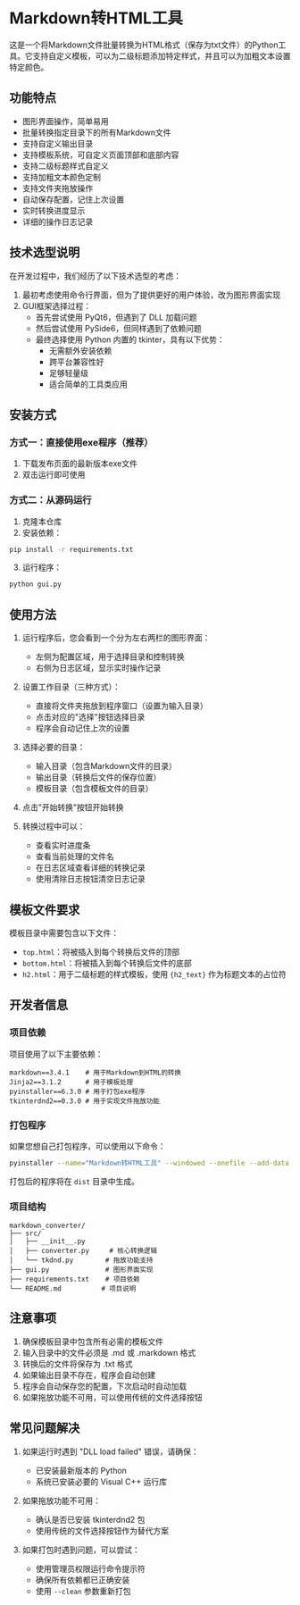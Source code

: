 # Markdown转HTML工具

这是一个将Markdown文件批量转换为HTML格式（保存为txt文件）的Python工具。它支持自定义模板，可以为二级标题添加特定样式，并且可以为加粗文本设置特定颜色。

## 功能特点

- 图形界面操作，简单易用
- 批量转换指定目录下的所有Markdown文件
- 支持自定义输出目录
- 支持模板系统，可自定义页面顶部和底部内容
- 支持二级标题样式自定义
- 支持加粗文本颜色定制
- 支持文件夹拖放操作
- 自动保存配置，记住上次设置
- 实时转换进度显示
- 详细的操作日志记录

## 技术选型说明

在开发过程中，我们经历了以下技术选型的考虑：

1. 最初考虑使用命令行界面，但为了提供更好的用户体验，改为图形界面实现
2. GUI框架选择过程：
   - 首先尝试使用 PyQt6，但遇到了 DLL 加载问题
   - 然后尝试使用 PySide6，但同样遇到了依赖问题
   - 最终选择使用 Python 内置的 tkinter，具有以下优势：
     * 无需额外安装依赖
     * 跨平台兼容性好
     * 足够轻量级
     * 适合简单的工具类应用

## 安装方式

### 方式一：直接使用exe程序（推荐）
1. 下载发布页面的最新版本exe文件
2. 双击运行即可使用

### 方式二：从源码运行
1. 克隆本仓库
2. 安装依赖：
```bash
pip install -r requirements.txt
```
3. 运行程序：
```bash
python gui.py
```

## 使用方法

1. 运行程序后，您会看到一个分为左右两栏的图形界面：
   - 左侧为配置区域，用于选择目录和控制转换
   - 右侧为日志区域，显示实时操作记录

2. 设置工作目录（三种方式）：
   - 直接将文件夹拖放到程序窗口（设置为输入目录）
   - 点击对应的"选择"按钮选择目录
   - 程序会自动记住上次的设置

3. 选择必要的目录：
   - 输入目录（包含Markdown文件的目录）
   - 输出目录（转换后文件的保存位置）
   - 模板目录（包含模板文件的目录）

4. 点击"开始转换"按钮开始转换

5. 转换过程中可以：
   - 查看实时进度条
   - 查看当前处理的文件名
   - 在日志区域查看详细的转换记录
   - 使用清除日志按钮清空日志记录

## 模板文件要求

模板目录中需要包含以下文件：
- `top.html`：将被插入到每个转换后文件的顶部
- `bottom.html`：将被插入到每个转换后文件的底部
- `h2.html`：用于二级标题的样式模板，使用 `{h2_text}` 作为标题文本的占位符

## 开发者信息

### 项目依赖
项目使用了以下主要依赖：
```
markdown==3.4.1    # 用于Markdown到HTML的转换
Jinja2==3.1.2      # 用于模板处理
pyinstaller==6.3.0 # 用于打包exe程序
tkinterdnd2==0.3.0 # 用于实现文件拖放功能
```

### 打包程序

如果您想自己打包程序，可以使用以下命令：

```bash
pyinstaller --name="Markdown转HTML工具" --windowed --onefile --add-data "src;src" gui.py
```

打包后的程序将在 `dist` 目录中生成。

### 项目结构
```
markdown_converter/
├── src/
│   ├── __init__.py
│   ├── converter.py     # 核心转换逻辑
│   └── tkdnd.py        # 拖放功能支持
├── gui.py              # 图形界面实现
├── requirements.txt    # 项目依赖
└── README.md          # 项目说明
```

## 注意事项

1. 确保模板目录中包含所有必需的模板文件
2. 输入目录中的文件必须是 .md 或 .markdown 格式
3. 转换后的文件将保存为 .txt 格式
4. 如果输出目录不存在，程序会自动创建
5. 程序会自动保存您的配置，下次启动时自动加载
6. 如果拖放功能不可用，可以使用传统的文件选择按钮

## 常见问题解决

1. 如果运行时遇到 "DLL load failed" 错误，请确保：
   - 已安装最新版本的 Python
   - 系统已安装必要的 Visual C++ 运行库

2. 如果拖放功能不可用：
   - 确认是否已安装 tkinterdnd2 包
   - 使用传统的文件选择按钮作为替代方案

3. 如果打包时遇到问题，可以尝试：
   - 使用管理员权限运行命令提示符
   - 确保所有依赖都已正确安装
   - 使用 `--clean` 参数重新打包 